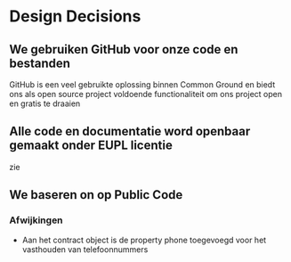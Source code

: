 # Design Decisions

##  We gebruiken GitHub voor onze code en bestanden
GitHub is een veel gebruikte oplossing binnen Common Ground en biedt ons als open source project voldoende functionaliteit om ons project open en gratis te draaien

## Alle code en documentatie word openbaar gemaakt onder EUPL licentie
zie [](https://github.com/orgs/OpenCatalogi/discussions/27)
## We baseren on op Public Code

### Afwijkingen 
- Aan het contract object is de property phone toegevoegd voor het vasthouden van telefoonnummers
